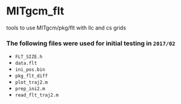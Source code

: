 # MITgcm_flt
tools to use MITgcm/pkg/flt with llc and cs grids

### The following files were used for initial testing in `2017/02`

- `FLT_SIZE.h` 
- `data.flt` 
- `ini_pos.bin` 
- `pkg_flt_diff` 
- `plot_traj2.m` 
- `prep_ini2.m` 
- `read_flt_traj2.m` 
